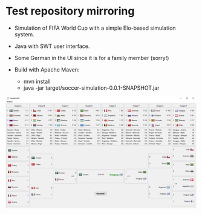 # Test repository mirroring
* Simulation of FIFA World Cup with a simple Elo-based simulation system.
* Java with SWT user interface.
* Some German in the UI since it is for a family member (sorry!)

* Build with Apache Maven:
  * mvn install 
  * java -jar target/soccer-simulation-0.0.1-SNAPSHOT.jar
  
![Screenshot](screenshot.png)